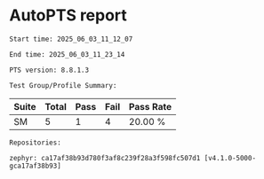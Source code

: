 # AutoPTS report

    Start time: 2025_06_03_11_12_07

    End time: 2025_06_03_11_23_14

    PTS version: 8.8.1.3

    Test Group/Profile Summary: 
|  Suite  | Total | Pass | Fail | Pass Rate|
|---------|-------|------|------|----------|
|SM       |5      |1     |4     |  20.00 % |

    Repositories:

	zephyr: ca17af38b93d780f3af8c239f28a3f598fc507d1 [v4.1.0-5000-gca17af38b93]
